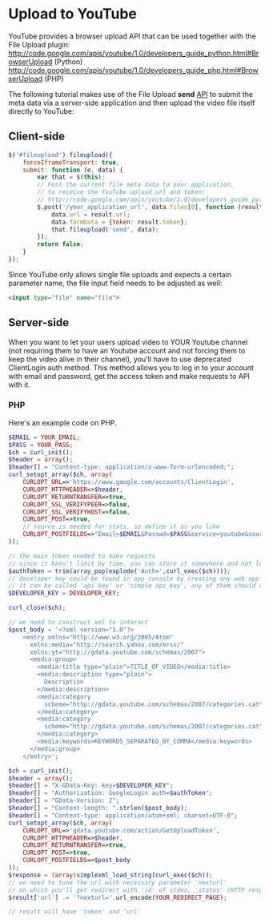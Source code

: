 # Upload to YouTube

YouTube provides a browser upload API that can be used together with the File Upload plugin:
http://code.google.com/apis/youtube/1.0/developers_guide_python.html#BrowserUpload (Python)
http://code.google.com/apis/youtube/1.0/developers_guide_php.html#BrowserUpload (PHP)

The following tutorial makes use of the File Upload **send** [API](https://github.com/blueimp/jQuery-File-Upload/wiki/API) to submit the meta data via a server-side application and then upload the video file itself directly to YouTube:

## Client-side

```js
$('#fileupload').fileupload({
    forceIframeTransport: true,
    submit: function (e, data) {
        var that = $(this);
        // Post the current file meta data to your application,
        // to receive the YouTube upload url and token:
        // http://code.google.com/apis/youtube/1.0/developers_guide_python.html#BrowserUpload
        $.post('/your_application_url', data.files[0], function (result) {
            data.url = result.url;
            data.formData = {token: result.token};
            that.fileupload('send', data);
        });
        return false;
    }
});
```

Since YouTube only allows single file uploads and expects a certain parameter name, the file input field needs to be adjusted as well:

```html
<input type="file" name="file">
```

## Server-side

When you want to let your users upload video to YOUR Youtube channel (not requiring them to have an Youtube account and not forcing them to keep the video alive in their channel), you'll have to use deprecated ClientLogin auth method. This method allows you to log in to your account with email and password, get the access token and make requests to API with it.

### PHP
Here's an example code on PHP.

```php
$EMAIL = YOUR_EMAIL;
$PASS = YOUR_PASS;
$ch = curl_init();
$header = array();
$header[] = "Content-type: application/x-www-form-urlencoded;";
curl_setopt_array($ch, array(
	CURLOPT_URL=>'https://www.google.com/accounts/ClientLogin',
	CURLOPT_HTTPHEADER=>$header,
	CURLOPT_RETURNTRANSFER=>true,
	CURLOPT_SSL_VERIFYPEER=>false,
	CURLOPT_SSL_VERIFYHOST=>false,
	CURLOPT_POST=>true,
	// source is needed for stats, so define it as you like
	CURLOPT_POSTFIELDS=>"Email=$EMAIL&Passwd=$PASS&service=youtube&source=SOURCE"
));

// the main token needed to make requests
// since it hasn't limit by time, you can store it somewhere and not log in each time
$authToken = trim(array_pop(explode('Auth=',curl_exec($ch))));
// developer key could be found in app console by creating any web app
// it can be called 'api key' or 'simple api key', any of them should work
$DEVELOPER_KEY = DEVELOPER_KEY;

curl_close($ch);

// we need to construct xml to interact
$post_body = '<?xml version="1.0"?>
	<entry xmlns="http://www.w3.org/2005/Atom"
	  xmlns:media="http://search.yahoo.com/mrss/"
	  xmlns:yt="http://gdata.youtube.com/schemas/2007">
	  <media:group>
		<media:title type="plain">TITLE_OF_VIDEO</media:title>
		<media:description type="plain">
		  Description
		</media:description>
		<media:category
		  scheme="http://gdata.youtube.com/schemas/2007/categories.cat">CATEGORY
		</media:category>
		<media:category
		  scheme="http://gdata.youtube.com/schemas/2007/categories.cat">SECOND_CATEGORY
		</media:category>
		<media:keywords>KEYWORDS_SEPARATED_BY_COMMA</media:keywords>
	  </media:group>
	</entry>';

$ch = curl_init();
$header = array();
$header[] = "X-GData-Key: key=$DEVELOPER_KEY";
$header[] = "Authorization: GoogleLogin auth=$authToken";
$header[] = "GData-Version: 2";
$header[] = "Content-length: ".strlen($post_body);
$header[] = "Content-type: application/atom+xml; charset=UTF-8";
curl_setopt_array($ch, array(
	CURLOPT_URL=>'gdata.youtube.com/action/GetUploadToken',
	CURLOPT_HTTPHEADER=>$header,
	CURLOPT_RETURNTRANSFER=>true,
	CURLOPT_POST=>true,
	CURLOPT_POSTFIELDS=>$post_body
));
$response = (array)simplexml_load_string(curl_exec($ch));
// we need to tune the url with necessary parameter 'nexturl'
// on which you'll get redirect with 'id' of video, 'status' (HTTP responce) and 'error' (if there is some) in GET
$result['url'] .= '?nexturl='.url_encode(YOUR_REDIRECT_PAGE);

// result will have 'token' and 'url'
```